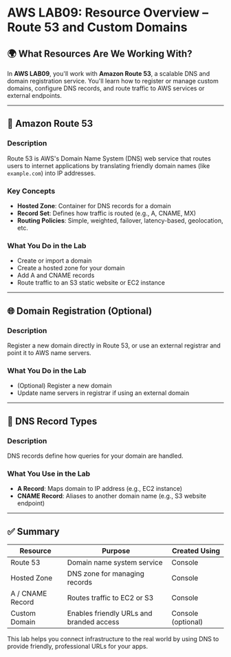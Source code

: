 # AWS LAB09: Resource Overview – Route 53 and Custom Domains

## 🌍 What Resources Are We Working With?

In **AWS LAB09**, you'll work with **Amazon Route 53**, a scalable DNS and domain registration service. You'll learn how to register or manage custom domains, configure DNS records, and route traffic to AWS services or external endpoints.

---

## 📡 Amazon Route 53

### Description
Route 53 is AWS's Domain Name System (DNS) web service that routes users to internet applications by translating friendly domain names (like `example.com`) into IP addresses.

### Key Concepts
- **Hosted Zone**: Container for DNS records for a domain
- **Record Set**: Defines how traffic is routed (e.g., A, CNAME, MX)
- **Routing Policies**: Simple, weighted, failover, latency-based, geolocation, etc.

### What You Do in the Lab
- Create or import a domain
- Create a hosted zone for your domain
- Add A and CNAME records
- Route traffic to an S3 static website or EC2 instance

---

## 🌐 Domain Registration (Optional)

### Description
Register a new domain directly in Route 53, or use an external registrar and point it to AWS name servers.

### What You Do in the Lab
- (Optional) Register a new domain
- Update name servers in registrar if using an external domain

---

## 🧭 DNS Record Types

### Description
DNS records define how queries for your domain are handled.

### What You Use in the Lab
- **A Record**: Maps domain to IP address (e.g., EC2 instance)
- **CNAME Record**: Aliases to another domain name (e.g., S3 website endpoint)

---

## ✅ Summary

| Resource       | Purpose                                            | Created Using    |
|----------------|-----------------------------------------------------|------------------|
| Route 53       | Domain name system service                         | Console          |
| Hosted Zone    | DNS zone for managing records                      | Console          |
| A / CNAME Record| Routes traffic to EC2 or S3                        | Console          |
| Custom Domain  | Enables friendly URLs and branded access           | Console (optional)|

This lab helps you connect infrastructure to the real world by using DNS to provide friendly, professional URLs for your apps.

